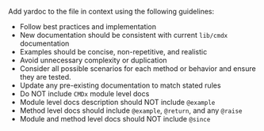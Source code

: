 Add yardoc to the file in context using the following guidelines:

- Follow best practices and implementation
- New documentation should be consistent with current `lib/cmdx` documentation
- Examples should be concise, non-repetitive, and realistic
- Avoid unnecessary complexity or duplication
- Consider all possible scenarios for each method or behavior and ensure they are tested.
- Update any pre-existing documentation to match stated rules
- Do NOT include `CMDx` module level docs
- Module level docs description should NOT include `@example`
- Method level docs should include `@example`, `@return`, and any `@raise`
- Module and method level docs should NOT include `@since`
